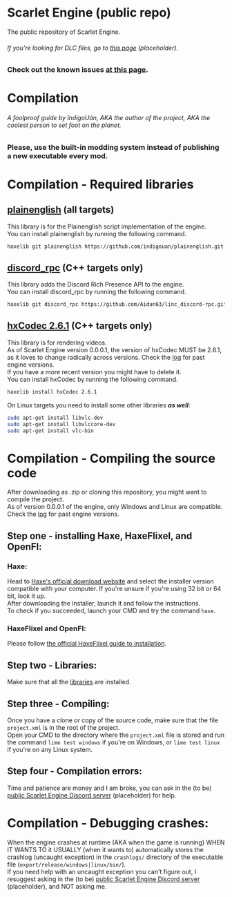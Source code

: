 # Scarlet Engine (public repo)

The public repository of Scarlet Engine.
###### If you're looking for DLC files, go to [this page](google.com) (placeholder).
### Check out the known issues [at this page](https://github.com/indigoUan/ScarletEnginePublic/blob/main/known-issues.md).

# Compilation
###### A foolproof guide by îndigoUán, AKA the author of the project, AKA the coolest person to set foot on the planet.
### Please, use the built-in modding system instead of publishing a new executable every mod.

# Compilation - Required libraries

## [plainenglish](https://github.com/indigouan/plainenglish) (all targets)
This library is for the Plainenglish script implementation of the engine.  
You can install plainenglish by running the following command.
```bash
haxelib git plainenglish https://github.com/indigouan/plainenglish.git
```

## [discord_rpc](https://github.com/Aidan63/linc_discord-rpc) (C++ targets only)
This library adds the Discord Rich Presence API to the engine.  
You can install discord_rpc by running the following command.
```bash
haxelib git discord_rpc https://github.com/Aidan63/linc_discord-rpc.git
```

## [hxCodec 2.6.1](https://github.com/polybiusproxy/hxCodec) (C++ targets only)
This library is for rendering videos.  
As of Scarlet Engine version 0.0.0.1, the version of hxCodec MUST be 2.6.1, as it loves to change radically across versions. Check the [log](https://github.com/indigoUan/ScarletEnginePublic/blob/main/compilation-requirements-log.md) for past engine versions.  
If you have a more recent version you might have to delete it.  
You can install hxCodec by running the following command.
```bash
haxelib install hxCodec 2.6.1
```

On Linux targets you need to install some other libraries ***as well***:  
```bash
sudo apt-get install libvlc-dev
sudo apt-get install libvlccore-dev
sudo apt-get install vlc-bin
```

# Compilation - Compiling the source code

After downloading as .zip or cloning this repository, you might want to compile the project.  
As of version 0.0.0.1 of the engine, only Windows and Linux are compatible. Check the [log](https://github.com/indigoUan/ScarletEnginePublic/blob/main/compilation-requirements-log.md) for past engine versions.  

## Step one - installing Haxe, HaxeFlixel, and OpenFl:
### Haxe:  
Head to [Haxe's official download website](https://haxe.org/download) and select the installer version compatible with your computer. If you're unsure if you're using 32 bit or 64 bit, look it up.  
After downloading the installer, launch it and follow the instructions.  
To check if you succeeded, launch your CMD and try the command `haxe`.  
### HaxeFlixel and OpenFl:
Please follow [the official HaxeFlixel guide to installation](https://haxeflixel.com/documentation/install-haxeflixel/).

## Step two - Libraries:
Make sure that all the [libraries](https://github.com/indigoUan/ScarletEnginePublic/blob/main/README.md#compilation---required-libraries) are installed.

## Step three - Compiling:
Once you have a clone or copy of the source code, make sure that the file `project.xml` is in the root of the project.  
Open your CMD to the directory where the `project.xml` file is stored and run the command `lime test windows` if you're on Windows, or `lime test linux` if you're on any Linux system.  

## Step four - Compilation errors:
Time and patience are money and I am broke, you can ask in the (to be) [public Scarlet Engine Discord server](google.com) (placeholder) for help.  

# Compilation - Debugging crashes:
When the engine crashes at runtime (AKA when the game is running) WHEN IT WANTS TO it USUALLY (when it wants to) automatically stores the crashlog (uncaught exception) in the `crashlogs/` directory of the executable file (`export/release/windows|linux/bin/`).  
If you need help with an uncaught exception you can't figure out, I resuggest asking in the (to be) [public Scarlet Engine Discord server](google.com) (placeholder), and NOT asking me.  
